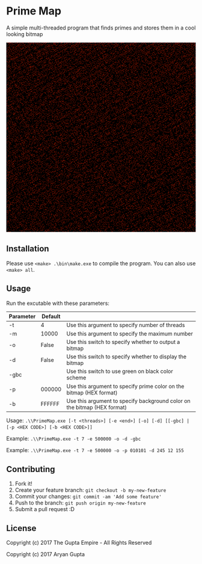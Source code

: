 # Prime Map

A simple multi-threaded program that finds primes and stores them in a cool looking bitmap

<p align="center"> <img src="bmp/512%20x%20512%20OC.png" alt="Drawing" width="512"/> </p>

## Installation

Please use `<make> .\bin\make.exe` to compile the program. You can also use `<make> all`.

## Usage

Run the excutable with these parameters:

| Parameter | Default |                                                                          |
|-----------|---------|--------------------------------------------------------------------------|
| -t        | 4       | Use this argument to specify number of threads                           |
| -m        | 10000   | Use this argument to specify the maximum number                          |
| -o        | False   | Use this switch to specify whether to output a bitmap                    |
| -d        | False   | Use this switch to specify whether to display the bitmap                 |
| -gbc      |         | Use this switch to use green on black color scheme                       |
| -p        | 000000  | Use this argument to specify prime color on the bitmap (HEX format)      |
| -b        | FFFFFF  | Use this argument to specify background color on the bitmap (HEX format) |

Usage:   `.\\PrimeMap.exe [-t <threads>] [-e <end>] [-o] [-d] [[-gbc] | [-p <HEX CODE>] [-b <HEX CODE>]]`

Example: `.\\PrimeMap.exe -t 7 -e 500000 -o -d -gbc`

Example: `.\\PrimeMap.exe -t 7 -e 500000 -o -p 010101 -d 245 12 155`
  
## Contributing

1. Fork it!
2. Create your feature branch: `git checkout -b my-new-feature`
3. Commit your changes: `git commit -am 'Add some feature'`
4. Push to the branch: `git push origin my-new-feature`
5. Submit a pull request :D

## License

Copyright (c) 2017 The Gupta Empire - All Rights Reserved

Copyright (c) 2017 Aryan Gupta
